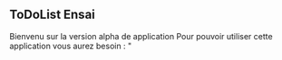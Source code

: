 ## ToDoList Ensai

Bienvenu sur la version alpha de application 
Pour pouvoir utiliser cette application vous aurez besoin : " 